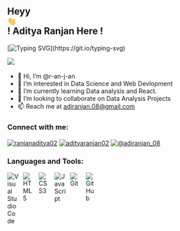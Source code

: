 
## Heyy <img data-target="animated-image.replacedImage" alt="Hi.gif" class="AnimatedImagePlayer-animatedImage" src="https://raw.githubusercontent.com/ABSphreak/ABSphreak/master/gifs/Hi.gif" height="20" style="display: block; opacity: 1;">! Aditya Ranjan Here  !
[![Typing SVG](https://readme-typing-svg.herokuapp.com?duration=9000&lines=import++%40r-an-j-an*)](https://git.io/typing-svg)
<p><img src="https://readme-typing-svg.herokuapp.com?duration=9000&lines=import++%40r-an-j-an*"></p>




- 👋 Hi, I’m @r-an-j-an
- 👀 I’m interested in Data Science and Web Devlopment
- 🌱 I’m currently learning Data analysis and React.
- 💞️ I’m looking to collaborate on Data Analysis Projects
- 📫 Reach me at adiranjan.08@gmail.com


<h3 align="left">Connect with me:</h3>
<p align="left">
<a href="https://twitter.com/ranjanaditya02" target="blank"><img align="center" src="https://raw.githubusercontent.com/rahuldkjain/github-profile-readme-generator/master/src/images/icons/Social/twitter.svg" alt="ranjanaditya02" height="30" width="40" /></a>
<a href="https://linkedin.com/in/adityaranjan02" target="blank"><img align="center" src="https://raw.githubusercontent.com/rahuldkjain/github-profile-readme-generator/master/src/images/icons/Social/linked-in-alt.svg" alt="adityaranjan02" height="30" width="40" /></a>
<a href="https://www.hackerrank.com/@adiranjan_08" target="blank"><img align="center" src="https://raw.githubusercontent.com/rahuldkjain/github-profile-readme-generator/master/src/images/icons/Social/hackerrank.svg" alt="@adiranjan_08" height="30" width="40" /></a>
</p>



### Languages and Tools:

<img align="left" alt="Visual Studio Code" width="26px" src="https://cdn.jsdelivr.net/gh/devicons/devicon/icons/vscode/vscode-original.svg" style="padding-right:10px;" />
<img align="left" alt="HTML5" width="26px" src="https://cdn.jsdelivr.net/gh/devicons/devicon/icons/html5/html5-original.svg" style="padding-right:10px;" />
<img align="left" alt="CSS3" width="26px" src="https://cdn.jsdelivr.net/gh/devicons/devicon/icons/css3/css3-original.svg" style="padding-right:10px;" />
<img align="left" alt="JavaScript" width="26px" src="https://cdn.jsdelivr.net/gh/devicons/devicon/icons/javascript/javascript-original.svg" style="padding-right:10px;" />
<img align="left" alt="Git" width="26px" src="https://cdn.jsdelivr.net/gh/devicons/devicon/icons/git/git-original.svg" style="padding-right:10px;" />
<img align="left" alt="GitHub" width="26px" src="https://user-images.githubusercontent.com/3369400/139447912-e0f43f33-6d9f-45f8-be46-2df5bbc91289.png" style="padding-right:10px;" />
